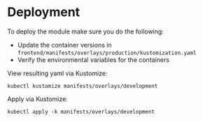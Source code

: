 # Deployment

To deploy the module make sure you do the following:

- Update the container versions in `frontend/manifests/overlays/production/kustomization.yaml`
- Verify the environmental variables for the containers

View resulting yaml via Kustomize:

```shell
kubectl kustomize manifests/overlays/development
```

Apply via Kustomize:

```shell
kubectl apply -k manifests/overlays/development
```
